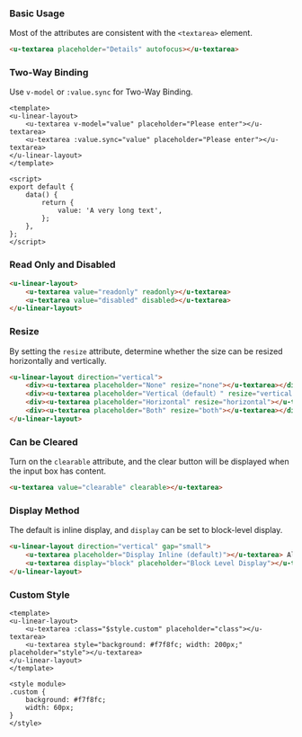 ### Basic Usage

Most of the attributes are consistent with the `<textarea>` element.

``` html
<u-textarea placeholder="Details" autofocus></u-textarea>
```

### Two-Way Binding

Use `v-model` or `:value.sync` for Two-Way Binding.

```vue
<template>
<u-linear-layout>
    <u-textarea v-model="value" placeholder="Please enter"></u-textarea>
    <u-textarea :value.sync="value" placeholder="Please enter"></u-textarea>
</u-linear-layout>
</template>

<script>
export default {
    data() {
        return {
            value: 'A very long text',
        };
    },
};
</script>
```

### Read Only and Disabled

``` html
<u-linear-layout>
    <u-textarea value="readonly" readonly></u-textarea>
    <u-textarea value="disabled" disabled></u-textarea>
</u-linear-layout>
```

### Resize

By setting the `resize` attribute, determine whether the size can be resized horizontally and vertically.

``` html
<u-linear-layout direction="vertical">
    <div><u-textarea placeholder="None" resize="none"></u-textarea></div>
    <div><u-textarea placeholder="Vertical（default）" resize="vertical"></u-textarea></div>
    <div><u-textarea placeholder="Horizontal" resize="horizontal"></u-textarea></div>
    <div><u-textarea placeholder="Both" resize="both"></u-textarea></div>
</u-linear-layout>
```

### Can be Cleared

Turn on the `clearable` attribute, and the clear button will be displayed when the input box has content.

``` html
<u-textarea value="clearable" clearable></u-textarea>
```

### Display Method

The default is inline display, and `display` can be set to block-level display.

``` html
<u-linear-layout direction="vertical" gap="small">
    <u-textarea placeholder="Display Inline (default)"></u-textarea> Align to Text
    <u-textarea display="block" placeholder="Block Level Display"></u-textarea>
</u-linear-layout>
```

### Custom Style

``` vue
<template>
<u-linear-layout>
    <u-textarea :class="$style.custom" placeholder="class"></u-textarea>
    <u-textarea style="background: #f7f8fc; width: 200px;" placeholder="style"></u-textarea>
</u-linear-layout>
</template>

<style module>
.custom {
    background: #f7f8fc;
    width: 60px;
}
</style>
```
